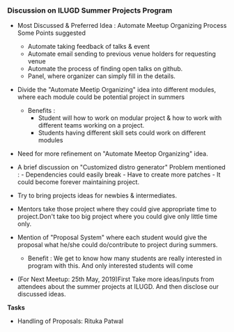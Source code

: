 ### Discussion on ILUGD Summer Projects Program

- Most Discussed & Preferred Idea : Automate Meetup Organizing Process
    Some Points suggested
    - Automate taking feedback of talks & event
    - Automate email sending to previous venue holders for requesting venue
    - Automate the process of finding open talks on github.
    - Panel, where organizer can simply fill in the details.

- Divide the "Automate Meetip Organizing" idea into different modules, where each module could be potential project in summers
    - Benefits :
        - Student will how to work on modular project & how to work with different teams working on a project.
        - Students having different skill sets could work on different modules

- Need for more refinement on "Automate Meetop Organizing" idea.

- A brief discussion on "Customized distro generator"
    Problem mentioned : 
        - Dependencies could easily break
        - Have to create more patches
        - It could become forever maintaining project. 

- Try to bring projects ideas for newbies & intermediates.

- Mentors take those project where they could give appropriate time to project.Don't take too big project where you could give only little time only.

- Mention of "Proposal System" where each student would give the proposal what he/she could do/contribute to project during summers.
    - Benefit : We get to know how many students are really interested in program with this. And only interested students will come

- (For Next Meetup: 25th May, 2019)First Take more ideas/inputs from attendees about the summer projects at ILUGD. And then disclose our discussed ideas.

**Tasks**
- Handling of Proposals: Rituka Patwal






